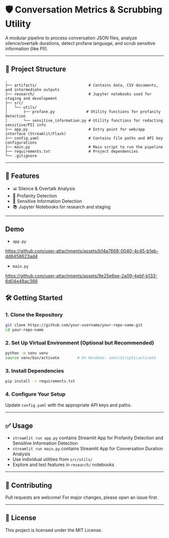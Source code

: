 # 🛡️ Conversation Metrics & Scrubbing Utility

A modular pipeline to process conversation JSON files, analyze silence/overtalk durations, detect profane language, and scrub sensitive information (like PII).

---

## 📁 Project Structure

```
.
├── artifacts/                       # Contains data, CSV documents, and intermediate outputs
├── research/                        # Jupyter notebooks used for staging and development
├── src/
│   └── utils/
│       ├── profane.py              # Utility functions for profanity detection
│       └── sensitive_information.py # Utility functions for redacting sensitive/PII info
├── app.py                           # Entry point for web/app interface (Streamlit/Flask)
├── config.yaml                      # Contains file paths and API key configurations
├── main.py                          # Main script to run the pipeline
├── requirements.txt                 # Project dependencies
└── .gitignore
```

---

## 🚀 Features

- 📊 Silence & Overtalk Analysis
- 🤬 Profanity Detection
- 🔐 Sensitive Information Detection
- 📚 Jupyter Notebooks for research and staging

---

## Demo
- `app.py`

https://github.com/user-attachments/assets/b14a7668-0040-4c45-b1eb-dd8458623ad4

- `main.py`


https://github.com/user-attachments/assets/9e25e6ee-2a09-4ebf-b133-6d04e48ac366


## 🛠️ Getting Started

### 1. Clone the Repository

```bash
git clone https://github.com/your-username/your-repo-name.git
cd your-repo-name
```

### 2. Set Up Virtual Environment (Optional but Recommended)

```bash
python -m venv venv
source venv/bin/activate        # On Windows: venv\Scripts\activate
```

### 3. Install Dependencies

```bash
pip install -r requirements.txt
```

### 4. Configure Your Setup

Update `config.yaml` with the appropriate API keys and paths.

---

## ✅ Usage

- `streamlit run app.py` contains Streamlit App for Profanity Detection and Sensitive Information Detection 
- `streamlit run main.py` contains Streamlit App for Conversation Duration Analysis
- Use individual utilities from `src/utils/`
- Explore and test features in `research/` notebooks

---

## 🤝 Contributing

Pull requests are welcome! For major changes, please open an issue first.

---

## 📄 License

This project is licensed under the MIT License.
